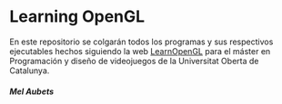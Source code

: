 # Learning OpenGL

En este repositorio se colgarán todos los programas y sus respectivos ejecutables hechos siguiendo la web [LearnOpenGL](https://learnopengl.com/) para el máster en Programación y diseño de videojuegos de la Universitat Oberta de Catalunya.

##### Mel Aubets